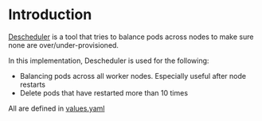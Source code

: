 # Introduction
[Descheduler](https://github.com/kubernetes-sigs/descheduler) is a tool that tries to balance pods across nodes to make sure none are over/under-provisioned.

In this implementation, Descheduler is used for the following:
* Balancing pods across all worker nodes. Especially useful after node restarts
* Delete pods that have restarted more than 10 times

All are defined in [values.yaml](/manifests/descheduler/values.yaml)
